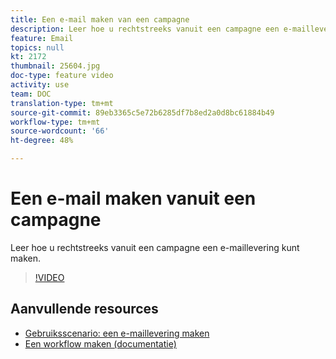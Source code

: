 ```yaml
---
title: Een e-mail maken van een campagne
description: Leer hoe u rechtstreeks vanuit een campagne een e-maillevering kunt maken.
feature: Email
topics: null
kt: 2172
thumbnail: 25604.jpg
doc-type: feature video
activity: use
team: DOC
translation-type: tm+mt
source-git-commit: 89eb3365c5e72b6285df7b8ed2a0d8bc61884b49
workflow-type: tm+mt
source-wordcount: '66'
ht-degree: 48%

---
```



# Een e-mail maken vanuit een campagne

Leer hoe u rechtstreeks vanuit een campagne een e-maillevering kunt maken.

>[!VIDEO](https://video.tv.adobe.com/v/25604?quality=12)

## Aanvullende resources

* [Gebruiksscenario: een e-maillevering maken](https://docs.adobe.com/content/help/nl-NL/campaign-classic/using/designing-content/editing-html-content/use-case--creating-an-email-delivery.html)
* [Een workflow maken (documentatie)](https://docs.adobe.com/content/help/nl-NL/campaign-classic/using/automating-with-workflows/general-operation/building-a-workflow.html)
